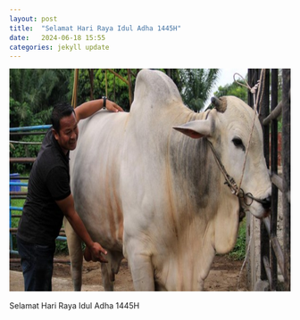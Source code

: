 ```yaml
---
layout: post
title:  "Selamat Hari Raya Idul Adha 1445H"
date:   2024-06-18 15:55 
categories: jekyll update
---
```

<img src="/assets/images/sapi.jpeg" alt="sapi.jpeg" width="700" height="400">

Selamat Hari Raya Idul Adha 1445H

